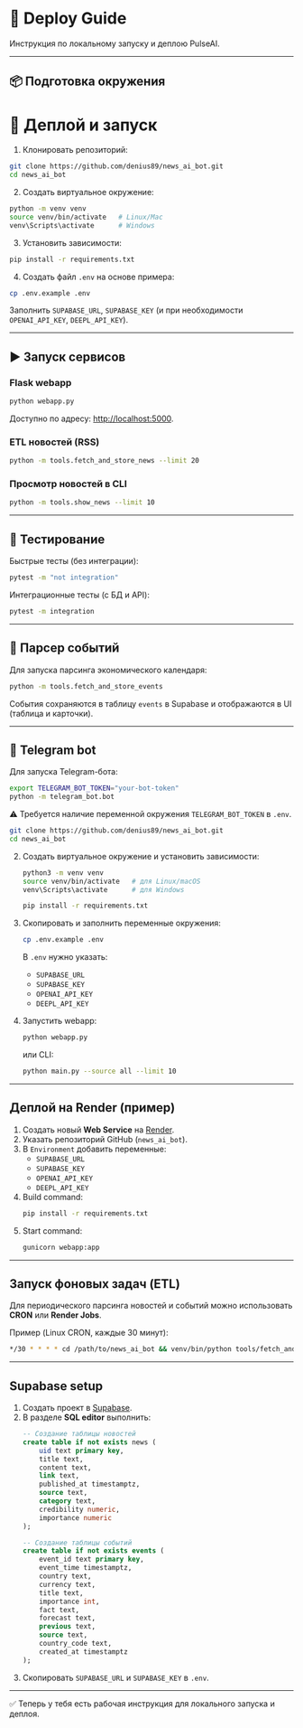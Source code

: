 # 🚀 Deploy Guide

Инструкция по локальному запуску и деплою PulseAI.

---

## 📦 Подготовка окружения

# 🚀 Деплой и запуск

1. Клонировать репозиторий:
```bash
git clone https://github.com/denius89/news_ai_bot.git
cd news_ai_bot
```

2. Создать виртуальное окружение:
```bash
python -m venv venv
source venv/bin/activate   # Linux/Mac
venv\Scripts\activate      # Windows
```

3. Установить зависимости:
```bash
pip install -r requirements.txt
```

4. Создать файл `.env` на основе примера:
```bash
cp .env.example .env
```
Заполнить `SUPABASE_URL`, `SUPABASE_KEY` (и при необходимости `OPENAI_API_KEY`, `DEEPL_API_KEY`).

---

## ▶️ Запуск сервисов

### Flask webapp
```bash
python webapp.py
```
Доступно по адресу: [http://localhost:5000](http://localhost:5000).

### ETL новостей (RSS)
```bash
python -m tools.fetch_and_store_news --limit 20
```

### Просмотр новостей в CLI
```bash
python -m tools.show_news --limit 10
```

---

## 🧪 Тестирование

Быстрые тесты (без интеграции):
```bash
pytest -m "not integration"
```

Интеграционные тесты (с БД и API):
```bash
pytest -m integration
```

---

## 📅 Парсер событий

Для запуска парсинга экономического календаря:
```bash
python -m tools.fetch_and_store_events
```
События сохраняются в таблицу `events` в Supabase и отображаются в UI (таблица и карточки).

---

## 🤖 Telegram bot

Для запуска Telegram-бота:
```bash
export TELEGRAM_BOT_TOKEN="your-bot-token"
python -m telegram_bot.bot
```

⚠️ Требуется наличие переменной окружения `TELEGRAM_BOT_TOKEN` в `.env`.
   ```bash
   git clone https://github.com/denius89/news_ai_bot.git
   cd news_ai_bot
   ```

2. Создать виртуальное окружение и установить зависимости:
   ```bash
   python3 -m venv venv
   source venv/bin/activate   # для Linux/macOS
   venv\Scripts\activate      # для Windows

   pip install -r requirements.txt
   ```

3. Скопировать и заполнить переменные окружения:
   ```bash
   cp .env.example .env
   ```
   В `.env` нужно указать:
   - `SUPABASE_URL`
   - `SUPABASE_KEY`
   - `OPENAI_API_KEY`
   - `DEEPL_API_KEY`

4. Запустить webapp:
   ```bash
   python webapp.py
   ```
   или CLI:
   ```bash
   python main.py --source all --limit 10
   ```

---

## Деплой на Render (пример)
1. Создать новый **Web Service** на [Render](https://render.com).
2. Указать репозиторий GitHub (`news_ai_bot`).
3. В `Environment` добавить переменные:
   - `SUPABASE_URL`
   - `SUPABASE_KEY`
   - `OPENAI_API_KEY`
   - `DEEPL_API_KEY`
4. Build command:
   ```bash
   pip install -r requirements.txt
   ```
5. Start command:
   ```bash
   gunicorn webapp:app
   ```

---

## Запуск фоновых задач (ETL)
Для периодического парсинга новостей и событий можно использовать **CRON** или **Render Jobs**.

Пример (Linux CRON, каждые 30 минут):
```bash
*/30 * * * * cd /path/to/news_ai_bot && venv/bin/python tools/fetch_and_store_news.py
```

---

## Supabase setup
1. Создать проект в [Supabase](https://supabase.com).
2. В разделе **SQL editor** выполнить:
   ```sql
   -- Создание таблицы новостей
   create table if not exists news (
       uid text primary key,
       title text,
       content text,
       link text,
       published_at timestamptz,
       source text,
       category text,
       credibility numeric,
       importance numeric
   );

   -- Создание таблицы событий
   create table if not exists events (
       event_id text primary key,
       event_time timestamptz,
       country text,
       currency text,
       title text,
       importance int,
       fact text,
       forecast text,
       previous text,
       source text,
       country_code text,
       created_at timestamptz
   );
   ```
3. Скопировать `SUPABASE_URL` и `SUPABASE_KEY` в `.env`.

---

✅ Теперь у тебя есть рабочая инструкция для локального запуска и деплоя.